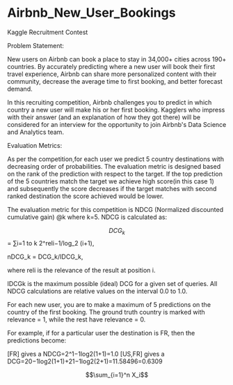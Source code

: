 # Airbnb_New_User_Bookings
Kaggle Recruitment Contest

Problem Statement:

New users on Airbnb can book a place to stay in 34,000+ cities across 190+ countries. By accurately predicting where a new user will book their first travel experience, Airbnb can share more personalized content with their community, decrease the average time to first booking, and better forecast demand.

In this recruiting competition, Airbnb challenges you to predict in which country a new user will make his or her first booking. Kagglers who impress with their answer (and an explanation of how they got there) will be considered for an interview for the opportunity to join Airbnb's Data Science and Analytics team.

Evaluation Metrics:

As per the competition,for each user we predict 5 country destinations with decreasing order of probabilities. The evaluation metric is designed based on the rank of the prediction with respect to the target. If the top prediction of the 5 countries match the target we achieve high score(in this case 1) and subsequently the score decreases if the target matches with second ranked destination the score achieved would be lower.

The evaluation metric for this competition is NDCG (Normalized discounted cumulative gain) @k where k=5. NDCG is calculated as:

$$DCG_{k}$$ = ∑i=1 to k 2^reli−1/log_2 (i+1),

nDCG_k = DCG_k/IDCG_k,

where reli is the relevance of the result at position i.

IDCGk is the maximum possible (ideal) DCG for a given set of queries. All NDCG calculations are relative values on the interval 0.0 to 1.0.

For each new user, you are to make a maximum of 5 predictions on the country of the first booking. The ground truth country is marked with relevance = 1, while the rest have relevance = 0.

For example, if for a particular user the destination is FR, then the predictions become:

[FR]  gives a NDCG=2^1−1log2(1+1)=1.0
[US,FR] gives a DCG=20−1log2(1+1)+21−1log2(2+1)=11.58496=0.6309 

$$\sum_{i=1}^n X_i$$
